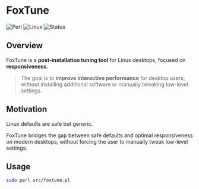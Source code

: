 # FoxTune

![Perl](https://img.shields.io/badge/language-Perl-39457e)
![Linux](https://img.shields.io/badge/platform-Linux-blue)
![Status](https://img.shields.io/badge/status-Experimental-yellow)

## Overview

FoxTune is a **post-installation tuning tool** for Linux desktops, focused on **responsiveness**.  

> The goal is to **improve interactive performance** for desktop users, without installing additional software or manually tweaking low-level settings.

## Motivation

Linux defaults are safe but generic.

FoxTune bridges the gap between safe defaults and optimal responsiveness on modern desktops, without forcing the user to manually tweak low-level settings.

## Usage

```bash
sudo perl src/foxtune.pl
```
